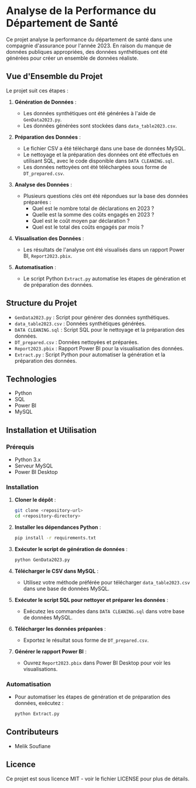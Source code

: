 
# Analyse de la Performance du Département de Santé

Ce projet analyse la performance du département de santé dans une compagnie d'assurance pour l'année 2023. En raison du manque de données publiques appropriées, des données synthétiques ont été générées pour créer un ensemble de données réaliste.

## Vue d'Ensemble du Projet

Le projet suit ces étapes :

1. **Génération de Données** :
   - Les données synthétiques ont été générées à l'aide de `GenData2023.py`.
   - Les données générées sont stockées dans `data_table2023.csv`.

2. **Préparation des Données** :
   - Le fichier CSV a été téléchargé dans une base de données MySQL.
   - Le nettoyage et la préparation des données ont été effectués en utilisant SQL, avec le code disponible dans `DATA CLEANING.sql`.
   - Les données nettoyées ont été téléchargées sous forme de `DT_prepared.csv`.

3. **Analyse des Données** :
   - Plusieurs questions clés ont été répondues sur la base des données préparées :
     - Quel est le nombre total de déclarations en 2023 ?
     - Quelle est la somme des coûts engagés en 2023 ?
     - Quel est le coût moyen par déclaration ?
     - Quel est le total des coûts engagés par mois ?

4. **Visualisation des Données** :
   - Les résultats de l'analyse ont été visualisés dans un rapport Power BI, `Report2023.pbix`.

5. **Automatisation** :
   - Le script Python `Extract.py` automatise les étapes de génération et de préparation des données.

## Structure du Projet

- `GenData2023.py` : Script pour générer des données synthétiques.
- `data_table2023.csv` : Données synthétiques générées.
- `DATA CLEANING.sql` : Script SQL pour le nettoyage et la préparation des données.
- `DT_prepared.csv` : Données nettoyées et préparées.
- `Report2023.pbix` : Rapport Power BI pour la visualisation des données.
- `Extract.py` : Script Python pour automatiser la génération et la préparation des données.

## Technologies
- Python
- SQL
- Power BI
- MySQL

## Installation et Utilisation

### Prérequis

- Python 3.x
- Serveur MySQL
- Power BI Desktop

### Installation

1. **Cloner le dépôt** :
    ```sh
    git clone <repository-url>
    cd <repository-directory>
    ```

2. **Installer les dépendances Python** :
    ```sh
    pip install -r requirements.txt
    ```

3. **Exécuter le script de génération de données** :
    ```sh
    python GenData2023.py
    ```

4. **Télécharger le CSV dans MySQL** :
    - Utilisez votre méthode préférée pour télécharger `data_table2023.csv` dans une base de données MySQL.

5. **Exécuter le script SQL pour nettoyer et préparer les données** :
    - Exécutez les commandes dans `DATA CLEANING.sql` dans votre base de données MySQL.

6. **Télécharger les données préparées** :
    - Exportez le résultat sous forme de `DT_prepared.csv`.

7. **Générer le rapport Power BI** :
    - Ouvrez `Report2023.pbix` dans Power BI Desktop pour voir les visualisations.

### Automatisation

- Pour automatiser les étapes de génération et de préparation des données, exécutez :
    ```sh
    python Extract.py
    ```

## Contributeurs

- Melik Soufiane

## Licence

Ce projet est sous licence MIT - voir le fichier LICENSE pour plus de détails.
